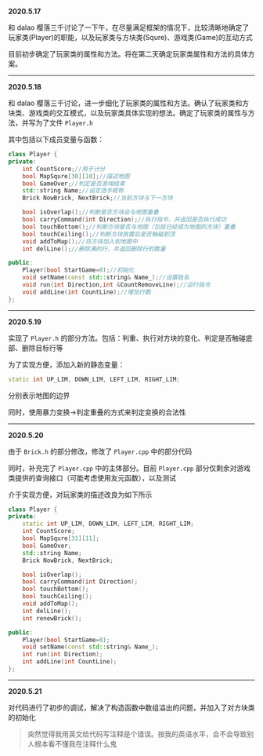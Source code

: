 **2020.5.17**

和 dalao 樱落三千讨论了一下午，在尽量满足框架的情况下，比较清晰地确定了玩家类(Player)的职能，以及玩家类与方块类(Squre)、游戏类(Game)的互动方式

目前初步确定了玩家类的属性和方法。将在第二天确定玩家类属性和方法的具体方案。

---

**2020.5.18**

和 dalao 樱落三千讨论，进一步细化了玩家类的属性和方法。确认了玩家类和方块类、游戏类的交互模式，以及玩家类具体实现的想法。确定了玩家类的属性与方法，并写为了文件 `Player.h`

其中包括以下成员变量与函数：
```cpp
class Player {
private:
	int CountScore;//用于计分
	bool MapSqure[30][10];//描述地图
	bool GameOver;//判定是否游戏结束
	std::string Name;//设定选手昵称
	Brick NowBrick, NextBrick;//当前方块与下一方块

	bool isOverlap();//判断是否方块会与地图重叠
	bool carryCommand(int Direction);//执行指令，并返回是否执行成功
	bool touchBottom();//判断方块是否与地图（包括已经成为地图的方块）重叠
	bool touchCeiling();//判断方块放置后是否触碰到顶
	void addToMap();//将方块加入到地图中
	int delLine();//删除满的行，并返回删除行的数量

public:
	Player(bool StartGame=0);//初始化
	void setName(const std::string& Name_);//设置姓名
	void run(int Direction,int &CountRemoveLine);//运行指令
	void addLine(int CountLine);//增加行数
};
```

---

**2020.5.19**

实现了 `Player.h` 的部分方法。包括：判重、执行对方块的变化、判定是否触碰底部、删除目标行等

为了实现方便，添加入新的静态变量：
```cpp
static int UP_LIM, DOWN_LIM, LEFT_LIM, RIGHT_LIM;
```
分别表示地图的边界

同时，使用暴力变换->判定重叠的方式来判定变换的合法性

---

**2020.5.20**

由于 `Brick.h` 的部分修改，修改了 `Player.cpp` 中的部分代码

同时，补充完了 `Player.cpp` 中的主体部分。目前 `Player.cpp` 部分仅剩余对游戏类提供的查询接口（可能考虑使用友元函数），以及测试

介于实现方便，对玩家类的描述改良为如下所示

```cpp
class Player {
private:
	static int UP_LIM, DOWN_LIM, LEFT_LIM, RIGHT_LIM;
	int CountScore;
	bool MapSqure[31][11];
	bool GameOver;
	std::string Name;
	Brick NowBrick, NextBrick;

	bool isOverlap();
	bool carryCommand(int Direction);
	bool touchBottom();
	bool touchCeiling();
	void addToMap();
	int delLine();
	int renewBrick();

public:
	Player(bool StartGame=0);
	void setName(const std::string& Name_);
	int run(int Direction);
	int addLine(int CountLine);
};
```

---

**2020.5.21**

对代码进行了初步的调试，解决了构造函数中数组溢出的问题，并加入了对方块类的初始化

> 突然觉得我用英文给代码写注释是个错误。按我的英语水平，会不会导致别人根本看不懂我在注释什么鬼

